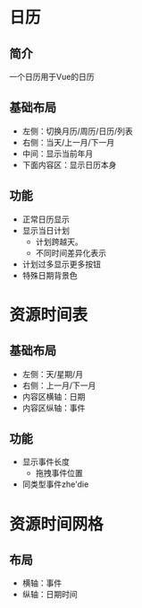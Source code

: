 # 日历
## 简介
一个日历用于Vue的日历

## 基础布局
- 左侧：切换月历/周历/日历/列表
- 右侧：当天/上一月/下一月
- 中间：显示当前年月
- 下面内容区：显示日历本身


## 功能
- 正常日历显示
- 显示当日计划
  - 计划跨越天。
  - 不同时间差异化表示
- 计划过多显示更多按钮
- 特殊日期背景色
  
# 资源时间表
## 基础布局
- 左侧：天/星期/月
- 右侧：上一月/下一月
- 内容区横轴：日期
- 内容区纵轴：事件

## 功能
- 显示事件长度
  - 拖拽事件位置
- 同类型事件zhe'die

# 资源时间网格
## 布局
- 横轴：事件
- 纵轴：日期时间
  